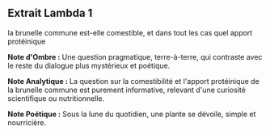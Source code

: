 ## Extrait Lambda 1

la brunelle commune est-elle comestible, et dans tout les cas quel apport protéinique

**Note d'Ombre :** Une question pragmatique, terre-à-terre, qui contraste avec le reste du dialogue plus mystérieux et poétique.

**Note Analytique :** La question sur la comestibilité et l'apport protéinique de la brunelle commune est purement informative, relevant d'une curiosité scientifique ou nutritionnelle.

**Note Poétique :** Sous la lune du quotidien, une plante se dévoile, simple et nourricière.
